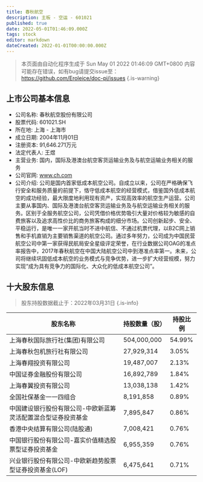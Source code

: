```yaml
---
title: 春秋航空
description: 主板 - 空运 - 601021
published: true
date: 2022-05-01T01:46:09.000Z
tags: stock
editor: markdown
dateCreated: 2022-01-01T00:00:00.000Z
---
```


> 本页面由自动化程序生成于 Sun May 01 2022 01:46:09 GMT+0800
> 内容可能存在错误，如有bug请提交issue至：https://github.com/Eroleice/doc-pi/issues
{.is-warning}

## 上市公司基本信息
- 公司名称: 春秋航空股份有限公司
- 股票代码: 601021.SH
- 所在地: 上海 - 上海市
- 成立日期: 2004年11月01日
- 注册资本: 91,646.271万元
- 法定代表人: 王煜
- 主营业务: 国内，国际及港澳台航空客货运输业务及与航空运输业务相关的服务
- 公司官网: www.ch.com
- 公司介绍: 公司是国内首家低成本航空公司。自成立以来，公司在严格确保飞行安全和服务质量的前提下，恪守低成本航空的经营模式，借鉴国外低成本航空的成功经验，最大限度地利用现有资产，实现高效率的航空生产运营。公司主要从事国内、国际及港澳台航空客货运输业务及与航空运输业务相关的服务。区别于全服务航空公司，公司凭借价格优势吸引大量对价格较为敏感的自费旅客以及追求高性价比的商务旅客构成的细分市场。公司创新起步、安全、平稳运行，是唯一一家开航当时不进中航信、不通过机票代理，以B2C网上销售和手机直销为主要销售渠道的航空公司。通过多年努力，公司成为中国民营航空公司中第一家获得民航局安全星级评定荣誉，在行业数据公司OAG的准点率报告中，2017年春秋航空在中国大陆航空公司中到港准点率第一。未来，公司将继续巩固低成本航空的业务模式与竞争优势，进一步扩大经营规模，努力实现“成为具有竞争力的国际化、大众化的低成本航空公司”。


## 十大股东信息
> 股东持股数据截止于：2022年03月31日
{.is-info}

| 股东名称 | 持股数量（股） | 持股比例 |
| --- | --- | --- |
| 上海春秋国际旅行社(集团)有限公司 | 504,000,000 | 54.99% |
| 上海春秋包机旅行社有限公司 | 27,929,314 | 3.05% |
| 上海春翔投资有限公司 | 19,487,007 | 2.13% |
| 中国证券金融股份有限公司 | 16,892,789 | 1.84% |
| 上海春翼投资有限公司 | 13,038,138 | 1.42% |
| 全国社保基金一一四组合 | 8,191,858 | 0.89% |
| 中国建设银行股份有限公司-中欧新蓝筹灵活配置混合型证券投资基金 | 7,895,847 | 0.86% |
| 香港中央结算有限公司(陆股通) | 7,008,421 | 0.76% |
| 中国银行股份有限公司-嘉实价值精选股票型证券投资基金 | 6,955,359 | 0.76% |
| 兴业银行股份有限公司-中欧新趋势股票型证券投资基金(LOF) | 6,475,641 | 0.71% |




